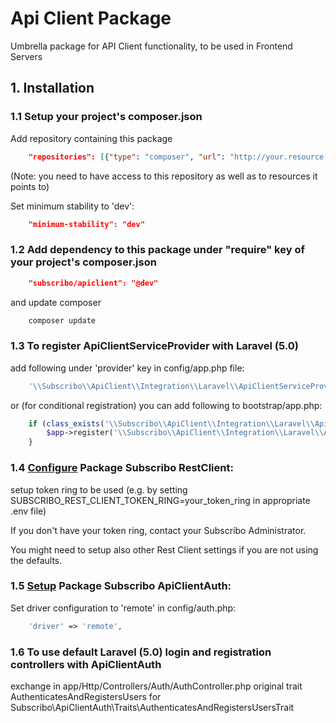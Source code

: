 # Api Client Package

Umbrella package for API Client functionality, to be used in Frontend Servers

## 1. Installation

### 1.1 Setup your project's composer.json

Add repository containing this package

```json
    "repositories": [{"type": "composer", "url": "http://your.resource.url"}],
```

(Note: you need to have access to this repository as well as to resources it points to)

Set minimum stability to 'dev':

```json
    "minimum-stability": "dev"
```

### 1.2 Add dependency to this package under "require" key of your project's composer.json

```json
    "subscribo/apiclient": "@dev"
```

and update composer

```sh
    composer update
```

### 1.3 To register ApiClientServiceProvider with Laravel (5.0)

add following under 'provider' key in config/app.php file:

```php
    '\\Subscribo\\ApiClient\\Integration\\Laravel\\ApiClientServiceProvider',
```

or (for conditional registration) you can add following to bootstrap/app.php:

```php
    if (class_exists('\\Subscribo\\ApiClient\\Integration\\Laravel\\ApiClientServiceProvider')) {
        $app->register('\\Subscribo\\ApiClient\\Integration\\Laravel\\ApiClientServiceProvider');
    }
```

### 1.4 [Configure](../restclient/README.md) Package Subscribo RestClient:

setup token ring to be used (e.g. by setting SUBSCRIBO_REST_CLIENT_TOKEN_RING=your_token_ring in appropriate .env file)

If you don't have your token ring, contact your Subscribo Administrator.

You might need to setup also other Rest Client settings if you are not using the defaults.

### 1.5 [Setup](../apiclientauth/README.md) Package Subscribo ApiClientAuth:

Set driver configuration to 'remote' in config/auth.php:

```php
    'driver' => 'remote',
```

### 1.6 To use default Laravel (5.0) login and registration controllers with ApiClientAuth

exchange in app/Http/Controllers/Auth/AuthController.php original trait AuthenticatesAndRegistersUsers
for Subscribo\ApiClientAuth\Traits\AuthenticatesAndRegistersUsersTrait
